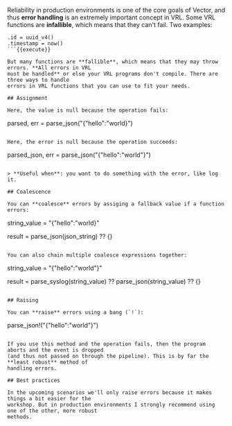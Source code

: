 Reliability in production environments is one of the core goals of Vector, and thus **error
handling** is an extremely important concept in VRL. Some VRL functions are **infallible**, which
means that they can't fail. Two examples:

```
.id = uuid_v4()
.timestamp = now()
```{{execute}}

But many functions are **fallible**, which means that they may throw errors. **All errors in VRL
must be handled** or else your VRL programs don't compile. There are three ways to handle
errors in VRL functions that you can use to fit your needs.

## Assignment

Here, the value is null because the operation fails:

```
parsed, err = parse_json("{\"hello\":\"world}")
```{{execute}}

Here, the error is null because the operation succeeds:

```
parsed_json, err = parse_json("{\"hello\":\"world\"}")
```{{execute}}

> **Useful when**: you want to do something with the error, like log it.

## Coalescence

You can **coalesce** errors by assiging a fallback value if a function errors:

```
string_value =  "{\"hello\":\"world}"

result = parse_json(json_string) ?? {}
```{{execute}}

You can also chain multiple coalesce expressions together:

```
string_value = "{\"hello\":\"world\"}"

result = parse_syslog(string_value) ?? parse_json(string_value) ?? {}
```{{execute}}

## Raising

You can **raise** errors using a bang (`!`):

```
parse_json!("{\"hello\":\"world\"}")
```{{execute}}

If you use this method and the operation fails, then the program aborts and the event is dropped
(and thus not passed on through the pipeline). This is by far the **least robust** method of
handling errors.

## Best practices

In the upcoming scenarios we'll only raise errors because it makes things a bit easier for the
workshop. But in production environments I strongly recommend using one of the other, more robust
methods.